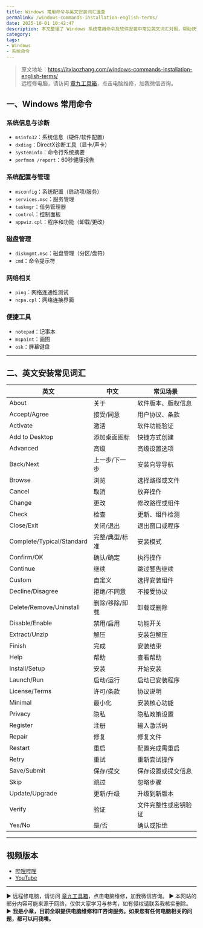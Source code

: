 ```yaml
---
title: Windows 常用命令与英文安装词汇速查
permalink: /windows-commands-installation-english-terms/
date: 2025-10-01 10:42:47
description: 本文整理了 Windows 系统常用命令及软件安装中常见英文词汇对照，帮助快速查找和理解，提高系统管理与软件安装效率。
category:
tags:
- Windows
- 系统命令
---
```


> 原文地址：<https://itxiaozhang.com/windows-commands-installation-english-terms/>  
> 远程修电脑，请访问 [章九工具箱](https://zhang9.com/)，点击电脑维修，加我微信咨询。    


## 一、Windows 常用命令

### 系统信息与诊断
- `msinfo32`：系统信息（硬件/软件配置）  
- `dxdiag`：DirectX诊断工具（显卡/声卡）  
- `systeminfo`：命令行系统摘要  
- `perfmon /report`：60秒健康报告  

### 系统配置与管理
- `msconfig`：系统配置（启动项/服务）  
- `services.msc`：服务管理  
- `taskmgr`：任务管理器  
- `control`：控制面板  
- `appwiz.cpl`：程序和功能（卸载/更改）  

### 磁盘管理
- `diskmgmt.msc`：磁盘管理（分区/盘符）  
- `cmd`：命令提示符  

### 网络相关
- `ping`：网络连通性测试  
- `ncpa.cpl`：网络连接界面  

### 便捷工具
- `notepad`：记事本  
- `mspaint`：画图  
- `osk`：屏幕键盘  

---

## 二、英文安装常见词汇

| 英文         | 中文     | 常见场景                     |
|--------------|----------|------------------------------|
| About        | 关于     | 软件版本、版权信息           |
| Accept/Agree | 接受/同意 | 用户协议、条款              |
| Activate     | 激活     | 软件功能验证                 |
| Add to Desktop | 添加桌面图标 | 快捷方式创建              |
| Advanced     | 高级     | 高级设置选项                 |
| Back/Next    | 上一步/下一步 | 安装向导导航              |
| Browse       | 浏览     | 选择路径或文件               |
| Cancel       | 取消     | 放弃操作                     |
| Change       | 更改     | 修改路径或组件               |
| Check        | 检查     | 更新、组件检测               |
| Close/Exit   | 关闭/退出 | 退出窗口或程序               |
| Complete/Typical/Standard | 完整/典型/标准 | 安装模式   |
| Confirm/OK   | 确认/确定 | 执行操作                     |
| Continue     | 继续     | 跳过警告继续                 |
| Custom       | 自定义   | 选择安装组件                 |
| Decline/Disagree | 拒绝/不同意 | 不接受协议               |
| Delete/Remove/Uninstall | 删除/移除/卸载 | 卸载或删除 |
| Disable/Enable | 禁用/启用 | 功能开关                   |
| Extract/Unzip | 解压     | 安装包解压                   |
| Finish       | 完成     | 安装结束                     |
| Help         | 帮助     | 查看帮助                     |
| Install/Setup | 安装     | 开始安装                     |
| Launch/Run   | 启动/运行 | 启动已安装程序               |
| License/Terms | 许可/条款 | 协议说明                     |
| Minimal      | 最小化   | 安装核心功能                 |
| Privacy      | 隐私     | 隐私政策设置                 |
| Register     | 注册     | 输入激活码                   |
| Repair       | 修复     | 修复文件                     |
| Restart      | 重启     | 配置完成需重启               |
| Retry        | 重试     | 重新尝试操作                 |
| Save/Submit  | 保存/提交 | 保存设置或提交信息           |
| Skip         | 跳过     | 忽略步骤                     |
| Update/Upgrade | 更新/升级 | 升级到新版本               |
| Verify       | 验证     | 文件完整性或密钥验证         |
| Yes/No       | 是/否    | 确认或拒绝                   |

---


## 视频版本

- [哔哩哔哩](https://space.bilibili.com/3546607630944387)
- [YouTube](https://www.youtube.com/@itxiaozhang)

---
▶ 远程修电脑，请访问 [章九工具箱](https://zhang9.com/)，点击电脑维修，加我微信咨询。 
▶ 本网站的部分内容可能来源于网络，仅供大家学习与参考，如有侵权请联系我核实删除。  
▶ **我是小章，目前全职提供电脑维修和IT咨询服务。如果您有任何电脑相关的问题，都可以问我噢。**  
